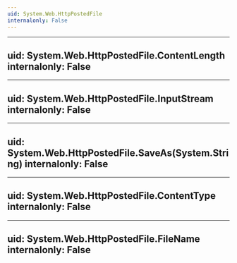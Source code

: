 ```yaml
---
uid: System.Web.HttpPostedFile
internalonly: False
---
```


---
uid: System.Web.HttpPostedFile.ContentLength
internalonly: False
---

---
uid: System.Web.HttpPostedFile.InputStream
internalonly: False
---

---
uid: System.Web.HttpPostedFile.SaveAs(System.String)
internalonly: False
---

---
uid: System.Web.HttpPostedFile.ContentType
internalonly: False
---

---
uid: System.Web.HttpPostedFile.FileName
internalonly: False
---
